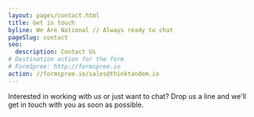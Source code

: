 ```yaml
---
layout: pages/contact.html
title: Get in touch
byline: We Are National // Always ready to chat
pageSlug: contact
seo:
  description: Contact Us
# Destination action for the form
# FormSpree: http://formspree.io
action: //formspree.io/sales@thinktandem.io
---
```

Interested in working with us or just want to chat? Drop us a line and we'll get in touch with you as soon as possible.

